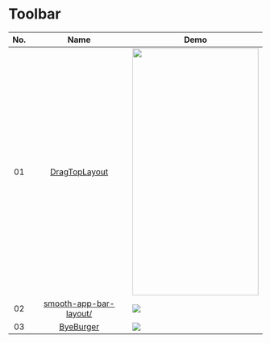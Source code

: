 Toolbar
======================
No. | Name | Demo
:---: | :---: | ---
01| [DragTopLayout](https://github.com/chenupt/DragTopLayout) | <img src="https://raw.githubusercontent.com/chenupt/DragTopLayout/master/imgs/dragtop_1.1.0.gif" width="250" height="490">
02| [smooth-app-bar-layout/](https://github.com/henrytao-me/smooth-app-bar-layout/) | ![](https://github.com/henrytao-me/smooth-app-bar-layout/raw/master/screenshots/concept.final.jpg)
03| [ByeBurger](https://github.com/githubwing/ByeBurger) | ![](https://github.com/githubwing/ByeBurgerNavigationView/raw/master/img/book.gif)

